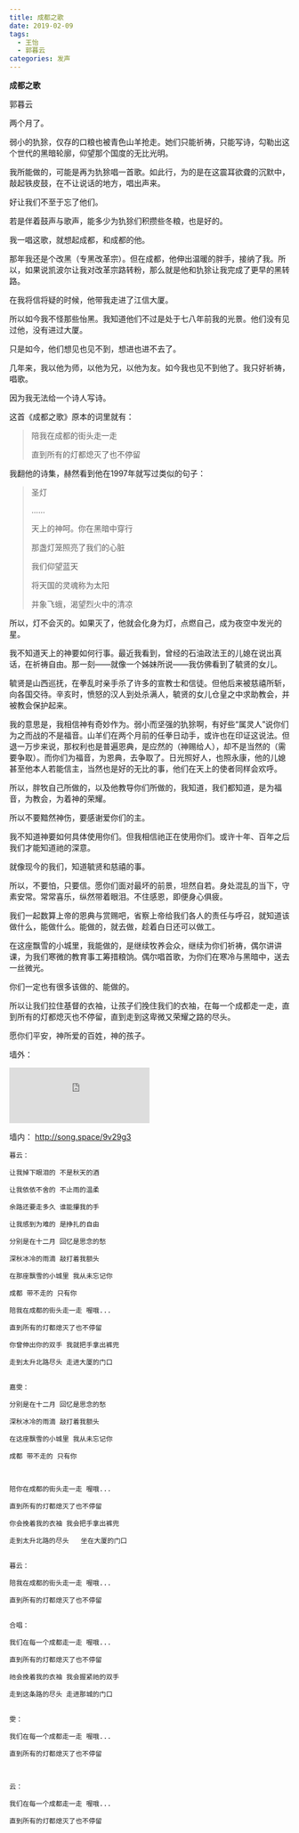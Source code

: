 ```yaml
---
title: 成都之歌
date: 2019-02-09
tags: 
  - 王怡
  - 郭暮云
categories: 发声
---
```

**成都之歌**

郭暮云

两个月了。

弱小的犰狳，仅存的口粮也被青色山羊抢走。她们只能祈祷，只能写诗，勾勒出这个世代的黑暗轮廓，仰望那个国度的无比光明。

我所能做的，可能是再为犰狳唱一首歌。如此行，为的是在这震耳欲聋的沉默中，敲起铁皮鼓，在不让说话的地方，唱出声来。

好让我们不至于忘了他们。

若是伴着鼓声与歌声，能多少为犰狳们积攒些冬粮，也是好的。

我一唱这歌，就想起成都，和成都的他。

那年我还是个改黑（专黑改革宗）。但在成都，他伸出温暖的胖手，接纳了我。所以，如果说凯波尔让我对改革宗路转粉，那么就是他和犰狳让我完成了更早的黑转路。

在我将信将疑的时候，他带我走进了江信大厦。

所以如今我不怪那些怡黑。我知道他们不过是处于七八年前我的光景。他们没有见过他，没有进过大厦。

只是如今，他们想见也见不到，想进也进不去了。

几年来，我以他为师，以他为兄，以他为友。如今我也见不到他了。我只好祈祷，唱歌。

因为我无法给一个诗人写诗。

这首《成都之歌》原本的词里就有：

> 陪我在成都的街头走一走
> 
> 直到所有的灯都熄灭了也不停留

我翻他的诗集，赫然看到他在1997年就写过类似的句子：

> 圣灯
> 
> ……
>
> 天上的神呵。你在黑暗中穿行
>
> 那盏灯笼照亮了我们的心脏
> 
> 我们仰望蓝天
> 
> 将天国的灵魂称为太阳
> 
> 并象飞蛾，渴望烈火中的清凉

所以，灯不会灭的。如果灭了，他就会化身为灯，点燃自己，成为夜空中发光的星。

我不知道天上的神要如何行事。最近我看到，曾经的石油政法王的儿媳在说出真话，在祈祷自由。那一刻——就像一个姊妹所说——我仿佛看到了毓贤的女儿。

毓贤是山西巡抚，在拳乱时亲手杀了许多的宣教士和信徒。但他后来被慈禧所斩，向各国交待。辛亥时，愤怒的汉人到处杀满人，毓贤的女儿仓皇之中求助教会，并被教会保护起来。

我的意思是，我相信神有奇妙作为。弱小而坚强的犰狳啊，有好些“属灵人”说你们为之而战的不是福音。山羊们在两个月前的任拳日动手，或许也在印证这说法。但退一万步来说，那权利也是普遍恩典，是应然的（神赐给人），却不是当然的（需要争取）。而你们为福音，为恩典，去争取了。日光照好人，也照永康，他的儿媳甚至他本人若能信主，当然也是好的无比的事，他们在天上的使者同样会欢呼。

所以，胖牧自己所做的，以及他教导你们所做的，我知道，我们都知道，是为福音，为教会，为着神的荣耀。

所以不要黯然神伤，要感谢爱你们的主。

我不知道神要如何具体使用你们。但我相信祂正在使用你们。或许十年、百年之后我们才能知道祂的深意。

就像现今的我们，知道毓贤和慈禧的事。

所以，不要怕，只要信。愿你们面对最坏的前景，坦然自若。身处混乱的当下，守素安常。常常喜乐，纵然带着眼泪。不住感恩，即便身心俱疲。

我们一起数算上帝的恩典与赏赐吧，省察上帝给我们各人的责任与呼召，就知道该做什么，能做什么。能做的，就去做，趁着白日还可以做工。

在这座飘雪的小城里，我能做的，是继续牧养会众，继续为你们祈祷，偶尔讲讲课，为我们寒微的教育事工筹措粮饷。偶尔唱首歌，为你们在寒冷与黑暗中，送去一丝微光。

你们一定也有很多该做的、能做的。

所以让我们拉住基督的衣袖，让孩子们挽住我们的衣袖，在每一个成都走一走，直到所有的灯都熄灭也不停留，直到走到这卑微又荣耀之路的尽头。

愿你们平安，神所爱的百姓，神的孩子。

墙外：
<iframe width="50%" height="100" scrolling="no" frameborder="no" allow="autoplay" src="https://w.soundcloud.com/player/?url=https%3A//api.soundcloud.com/tracks/572479035&color=%23ff5500&auto_play=false&hide_related=false&show_comments=true&show_user=true&show_reposts=false&show_teaser=true&visual=true"></iframe>

墙内：
http://song.space/9v29g3



    暮云：

    让我掉下眼泪的 不是秋天的酒

    让我依依不舍的 不止雨的温柔

    余路还要走多久 谁能攥我的手

    让我感到为难的 是挣扎的自由

    分别是在十二月 回忆是思念的愁

    深秋冰冷的雨滴 敲打着我额头

    在那座飘雪的小城里 我从未忘记你

    成都 带不走的 只有你

    陪我在成都的街头走一走 喔哦...

    直到所有的灯都熄灭了也不停留

    你曾伸出你的双手 我就把手拿出裤兜

    走到太升北路尽头 走进大厦的门口


    嘉雯：

    分别是在十二月 回忆是思念的愁

    深秋冰冷的雨滴 敲打着我额头

    在这座飘雪的小城里 我从未忘记你

    成都 带不走的 只有你



    陪你在成都的街头走一走 喔哦...

    直到所有的灯都熄灭了也不停留

    你会挽着我的衣袖 我会把手拿出裤兜

    走到太升北路的尽头   坐在大厦的门口


    暮云：

    陪我在成都的街头走一走 喔哦...

    直到所有的灯都熄灭了也不停留


    合唱：

    我们在每一个成都走一走 喔哦...

    直到所有的灯都熄灭了也不停留

    祂会挽着我的衣袖 我会握紧祂的双手

    走到这条路的尽头 走进那城的门口


    雯：

    我们在每一个成都走一走 喔哦...

    直到所有的灯都熄灭了也不停留



    云： 

    我们在每一个成都走一走 喔哦...

    直到所有的灯都熄灭了也不停留